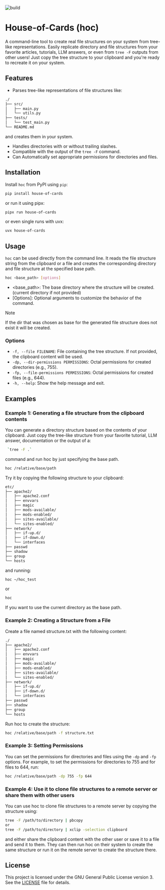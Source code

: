 ![build](https://github.com/Ferrum-Citadel/house-of-cards/actions/workflows/python-test.yml/badge.svg)
# House-of-Cards (hoc)

A command-line tool to create real file structures on your system from tree-like representations. Easily replicate directory and file structures from your favorite articles, tutorials, LLM answers, or even from `tree -F` outputs from other users! Just copy the tree  structure to your clipboard and you're ready to recreate it on your system.

## Features

- Parses tree-like representations of file structures like:
```sh
./
├── src/
│   ├── main.py
│   └── utils.py
├── tests/
│   └── test_main.py
└── README.md
```
and creates them in your system.
- Handles directories with or without trailing slashes.
- Compatible with the output of the `tree -F` command.
- Can Automatically set appropriate permissions for directories and files.

## Installation

Install `hoc` from PyPI using `pip`:

```sh
pip install house-of-cards
```
or run it using pipx:
```sh
pipx run house-of-cards
```

or even single runs  with uvx:
```sh
uvx house-of-cards
```

## Usage

`hoc` can be used directly from the command line. It reads the file structure string from the clipboard or a file and creates the corresponding directory and file structure at the specified base path.

```sh
hoc <base_path> [options]
```
- <base_path>: The base directory where the structure will be created. (current directory if not provided)
- [Options]: Optional arguments to customize the behavior of the command.  

> [!NOTE]  
> If the dir that was chosen as base for the generated file structure does not exist it will be created.

### Options
- `-f, --file FILENAME`: File containing the tree structure. If not provided, the clipboard content will be used.
- `-dp, --dir-permissions PERMISSIONS`: Octal permissions for created directories (e.g., 755).
- `-fp, --file-permissions PERMISSIONS`: Octal permissions for created files (e.g., 644).
- `-h, --help`: Show the help message and exit.

## Examples

### Example 1: Generating a file structure from the clipboard contents
You can generate a directory structure based on the contents of your clipboard. Just copy the tree-like structure from your favorite tutorial, LLM answer, documentation or the output of a:
```sh
 `tree -F .`
 ```
  command and run hoc by just specifying the base path.

```sh
hoc /relative/base/path
```

Try it by copying the following structure to your clipboard:

```sh
etc/
├── apache2/
│   ├── apache2.conf
│   ├── envvars
│   ├── magic
│   ├── mods-available/
│   ├── mods-enabled/
│   ├── sites-available/
│   └── sites-enabled/
├── network/
│   ├── if-up.d/
│   ├── if-down.d/
│   └── interfaces
├── passwd
├── shadow
├── group
└── hosts
```
and running:
```sh
hoc ~/hoc_test
```
or
```sh
hoc 
```
If you want to use the current directory as the base path.

### Example 2: Creating a Structure from a File
Create a file named structure.txt with the following content:

```sh
./
├── apache2/
│   ├── apache2.conf
│   ├── envvars
│   ├── magic
│   ├── mods-available/
│   ├── mods-enabled/
│   ├── sites-available/
│   └── sites-enabled/
├── network/
│   ├── if-up.d/
│   ├── if-down.d/
│   └── interfaces
├── passwd
├── shadow
├── group
└── hosts
```
Run hoc to create the structure:
```sh
hoc /relative/base/path -f structure.txt
```

### Example 3: Setting Permissions
You can set the permissions for directories and files using the `-dp` and `-fp` options. For example, to set the permissions for directories to 755 and for files to 644, run:
```sh
hoc /relative/base/path -dp 755 -fp 644
```

### Example 4: Use it to clone file structures to a remote server or share them with other users
You can use hoc to clone file structures to a remote server by copying the structure using:
```sh
tree -F /path/to/directory | pbcopy
or
tree -F /path/to/directory | xclip -selection clipboard
```
and either share the clipboard content with the other user or save it to a file and send it to them. They can then run hoc on their system to create the same structure or run it on the remote server to create the structure there.

## License

This project is licensed under the GNU General Public License version 3. See the [LICENSE](LICENSE) file for details.
  